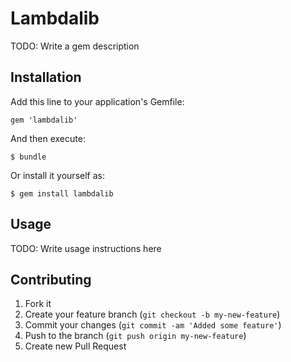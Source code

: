 # Lambdalib

TODO: Write a gem description

## Installation

Add this line to your application's Gemfile:

    gem 'lambdalib'

And then execute:

    $ bundle

Or install it yourself as:

    $ gem install lambdalib

## Usage

TODO: Write usage instructions here

## Contributing

1. Fork it
2. Create your feature branch (`git checkout -b my-new-feature`)
3. Commit your changes (`git commit -am 'Added some feature'`)
4. Push to the branch (`git push origin my-new-feature`)
5. Create new Pull Request

